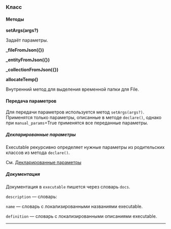 ### Класс

#### Методы

**setArgs(args?)**

Задаёт параметры.

**_fileFromJson({})**

**_entityFromJson({})**

**_collectionFromJson({})**

**allocateTemp()**

Внутренний метод для выделения временной папки для File.

#### Передача параметров

Для передачи параметров используется метод `setArgs(args?)`. Применятся только параметры, описанные в методе `declare()`, однако при `manual_params`=True применятся все переданные параметры.

##### Декларированные параметры

Executable рекурсивно определяет нужные параметры из родительских классов из метода `declare()`.

См. [Декларированные параметры](declarable_params.md)

##### Документация

Документация в `executable` пишется через словарь `docs`.

`description` — словарь:

`name` — словарь с локализированными названиями executable.

`definition` — словарь с локализированными описаниями executable.

---
